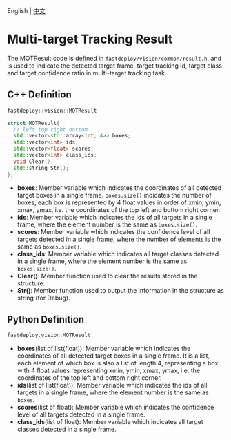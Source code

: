 English | [中文](mot_result.md)
# Multi-target Tracking Result

The MOTResult code is defined in `fastdeploy/vision/common/result.h`, and is used to indicate the detected target frame, target tracking id, target class and target confidence ratio in multi-target tracking task.

## C++ Definition

```c++
fastdeploy::vision::MOTResult
```  

```c++
struct MOTResult{
  // left top right bottom
  std::vector<std::array<int, 4>> boxes;
  std::vector<int> ids;
  std::vector<float> scores;
  std::vector<int> class_ids;
  void Clear();
  std::string Str();
};
```

- **boxes**: Member variable which indicates the coordinates of all detected target boxes in a single frame. `boxes.size()` indicates the number of boxes, each box is represented by 4 float values in order of xmin, ymin, xmax, ymax, i.e. the coordinates of the top left and bottom right corner.
- **ids**: Member variable which indicates the ids of all targets in a single frame, where the element number is the same as `boxes.size()`.
- **scores**: Member variable which indicates the confidence level of all targets detected in a single frame, where the number of elements is the same as `boxes.size()`.
- **class_ids**: Member variable which indicates all target classes detected in a single frame, where the element number is the same as `boxes.size()`.
- **Clear()**: Member function used to clear the results stored in the structure.
- **Str()**: Member function used to output the information in the structure as string (for Debug).

## Python Definition

```python
fastdeploy.vision.MOTResult
```

- **boxes**(list of list(float)): Member variable which indicates the coordinates of all detected target boxes in a single frame. It is a list, each element of which box is also a list of length 4, representing a box with 4 float values representing xmin, ymin, xmax, ymax, i.e. the coordinates of the top left and bottom right corner.
- **ids**(list of list(float)): Member variable which indicates the ids of all targets in a single frame, where the element number is the same as `boxes`.
- **scores**(list of float): Member variable which indicates the confidence level of all targets detected in a single frame.
- **class_ids**(list of float): Member variable which indicates all target classes detected in a single frame.

